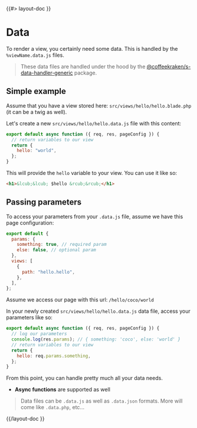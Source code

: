 <!--
/**
 * @name            Data
 * @namespace       doc.routing
 * @type            Markdown
 * @platform        md
 * @status          stable
 * @menu            Documentation / Routing           /doc/routing/data
 *
 * @since           2.0.0
 * @author    Olivier Bossel <olivier.bossel@gmail.com> (https://coffeekraken.io)
 */
-->

{{#> layout-doc }}

# Data

To render a view, you certainly need some data. This is handled by the `%viewName.data.js` files.

> These data files are handled under the hood by the [@coffeekraken/s-data-handler-generic](/package/@coffeekraken/s-data-handler-generic/doc/readme) package.

## Simple example

Assume that you have a view stored here: `src/views/hello/hello.blade.php` (it can be a twig as well).

Let's create a new `src/views/hello/hello.data.js` file with this content:

```js
export default async function ({ req, res, pageConfig }) {
  // return variables to our view
  return {
    hello: "world",
  };
}
```

This will provide the `hello` variable to your view. You can use it like so:

```html
<h1>&lcub;&lcub; $hello &rcub;&rcub;</h1>
```

## Passing parameters

To access your parameters from your `.data.js` file, assume we have this page configuration:

```js
export default {
  params: {
    something: true, // required param
    else: false, // optional param
  },
  views: [
    {
      path: "hello.hello",
    },
  ],
};
```

Assume we access our page with this url: `/hello/coco/world`

In your newly created `src/views/hello/hello.data.js` data file, access your parameters like so:

```js
export default async function ({ req, res, pageConfig }) {
  // log our parameters
  console.log(res.params); // { something: 'coco', else: 'world' }
  // return variables to our view
  return {
    hello: req.params.something,
  };
}
```

From this point, you can handle pretty much all your data needs.

- **Async functions** are supported as well

> Data files can be `.data.js` as well as `.data.json` formats. More will come like `.data.php`, etc...

{{/layout-doc }}
